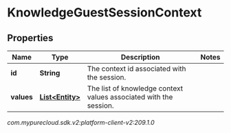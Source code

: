 # KnowledgeGuestSessionContext


## Properties

| Name | Type | Description | Notes |
| ------------ | ------------- | ------------- | ------------- |
| **id** | **String** | The context id associated with the session. |  |
| **values** | [**List&lt;Entity&gt;**](Entity) | The list of knowledge context values associated with the session. |  |




_com.mypurecloud.sdk.v2:platform-client-v2:209.1.0_
